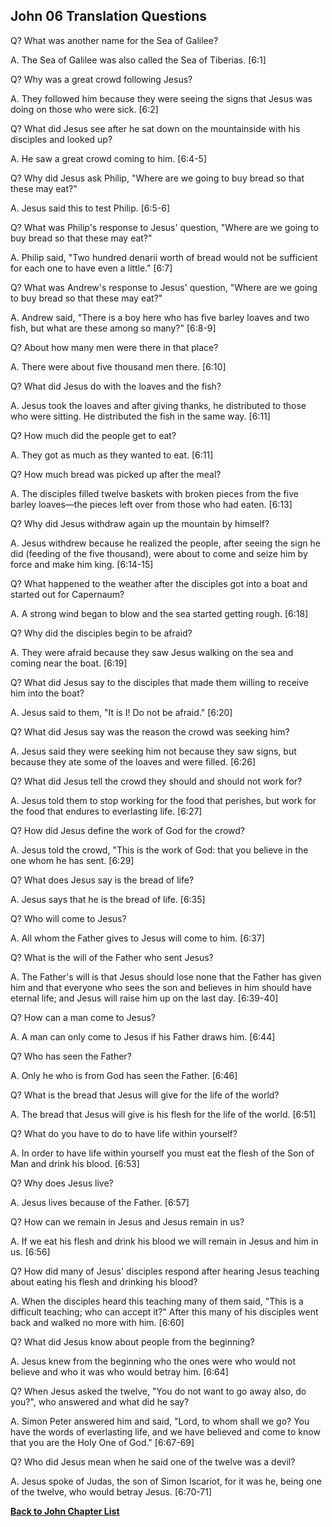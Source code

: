 ## John 06 Translation Questions ##

Q? What was another name for the Sea of Galilee?

A. The Sea of Galilee was also called the Sea of Tiberias. [6:1]

Q? Why was a great crowd following Jesus?

A. They followed him because they were seeing the signs that Jesus was doing on those who were sick. [6:2]

Q? What did Jesus see after he sat down on the mountainside with his disciples and looked up?

A. He saw a great crowd coming to him. [6:4-5]

Q? Why did Jesus ask Philip, "Where are we going to buy bread so that these may eat?"

A. Jesus said this to test Philip. [6:5-6]

Q? What was Philip's response to Jesus' question, "Where are we going to buy bread so that these may eat?"

A. Philip said, "Two hundred denarii worth of bread would not be sufficient for each one to have even a little." [6:7]

Q? What was Andrew's response to Jesus' question, "Where are we going to buy bread so that these may eat?"

A. Andrew said, "There is a boy here who has five barley loaves and two fish, but what are these among so many?" [6:8-9]

Q? About how many men were there in that place?

A. There were about five thousand men there. [6:10]

Q? What did Jesus do with the loaves and the fish?

A. Jesus took the loaves and after giving thanks, he distributed to those who were sitting. He distributed the fish in the same way. [6:11]

Q? How much did the people get to eat?

A. They got as much as they wanted to eat. [6:11]

Q? How much bread was picked up after the meal?

A. The disciples filled twelve baskets with broken pieces from the five barley loaves—the pieces left over from those who had eaten. [6:13]

Q? Why did Jesus withdraw again up the mountain by himself?

A. Jesus withdrew because he realized the people, after seeing the sign he did (feeding of the five thousand), were about to come and seize him by force and make him king. [6:14-15]

Q? What happened to the weather after the disciples got into a boat and started out for Capernaum?

A. A strong wind began to blow and the sea started getting rough. [6:18]

Q? Why did the disciples begin to be afraid?

A. They were afraid because they saw Jesus walking on the sea and coming near the boat. [6:19]

Q? What did Jesus say to the disciples that made them willing to receive him into the boat?

A. Jesus said to them, "It is I! Do not be afraid." [6:20]

Q? What did Jesus say was the reason the crowd was seeking him?

A. Jesus said they were seeking him not because they saw signs, but because they ate some of the loaves and were filled. [6:26]

Q? What did Jesus tell the crowd they should and should not work for?

A. Jesus told them to stop working for the food that perishes, but work for the food that endures to everlasting life. [6:27]

Q? How did Jesus define the work of God for the crowd?

A. Jesus told the crowd, "This is the work of God: that you believe in the one whom he has sent. [6:29]

Q? What does Jesus say is the bread of life?

A. Jesus says that he is the bread of life. [6:35]

Q? Who will come to Jesus?

A. All whom the Father gives to Jesus will come to him. [6:37]

Q? What is the will of the Father who sent Jesus?

A. The Father's will is that Jesus should lose none that the Father has given him and that everyone who sees the son and believes in him should have eternal life; and Jesus will raise him up on the last day. [6:39-40]

Q? How can a man come to Jesus?

A. A man can only come to Jesus if his Father draws him. [6:44]

Q? Who has seen the Father?

A. Only he who is from God has seen the Father. [6:46]

Q? What is the bread that Jesus will give for the life of the world?

A. The bread that Jesus will give is his flesh for the life of the world. [6:51]

Q? What do you have to do to have life within yourself?

A. In order to have life within yourself you must eat the flesh of the Son of Man and drink his blood. [6:53]

Q? Why does Jesus live?

A. Jesus lives because of the Father. [6:57]

Q? How can we remain in Jesus and Jesus remain in us?

A. If we eat his flesh and drink his blood we will remain in Jesus and him in us. [6:56]

Q? How did many of Jesus' disciples respond after hearing Jesus teaching about eating his flesh and drinking his blood?

A. When the disciples heard this teaching many of them said, "This is a difficult teaching; who can accept it?" After this many of his disciples went back and walked no more with him. [6:60]

Q? What did Jesus know about people from the beginning?

A. Jesus knew from the beginning who the ones were who would not believe and who it was who would betray him. [6:64]

Q? When Jesus asked the twelve, "You do not want to go away also, do you?", who answered and what did he say?

A. Simon Peter answered him and said, "Lord, to whom shall we go? You have the words of everlasting life, and we have believed and come to know that you are the Holy One of God." [6:67-69]

Q? Who did Jesus mean when he said one of the twelve was a devil?

A. Jesus spoke of Judas, the son of Simon Iscariot, for it was he, being one of the twelve, who would betray Jesus. [6:70-71]

__[Back to John Chapter List](./)__

